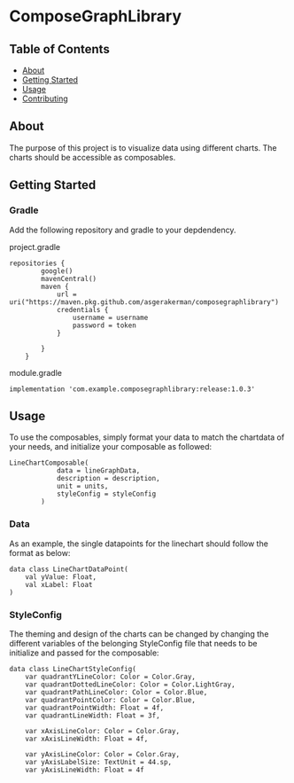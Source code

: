 # ComposeGraphLibrary

## Table of Contents
+ [About](#about)
+ [Getting Started](#getting_started)
+ [Usage](#usage)
+ [Contributing](../CONTRIBUTING.md)

## About <a name = "about"></a>
The purpose of this project is to visualize data using different charts. The charts should be accessible as composables. 

## Getting Started <a name = "getting_started"></a>

### Gradle

Add the following repository and gradle to your depdendency.

project.gradle

```
repositories {
        google()
        mavenCentral()
        maven {
            url = uri("https://maven.pkg.github.com/asgerakerman/composegraphlibrary")
            credentials {
                username = username
                password = token
            }

        }
    }
```
module.gradle

```
implementation 'com.example.composegraphlibrary:release:1.0.3'

```

## Usage <a name = "usage"></a>

To use the composables, simply format your data to match the chartdata of your needs, and initialize your composable as followed:

```
LineChartComposable(
            data = lineGraphData,
            description = description,
            unit = units,
            styleConfig = styleConfig
        )

```

### Data
As an example, the single datapoints for the linechart should follow the format as below:
```
data class LineChartDataPoint(
    val yValue: Float,
    val xLabel: Float
)
```

### StyleConfig
The theming and design of the charts can be changed by changing the different variables of the belonging StyleConfig file that needs to be initialize and passed for the composable:

```
data class LineChartStyleConfig(
    var quadrantYLineColor: Color = Color.Gray,
    var quadrantDottedLineColor: Color = Color.LightGray,
    var quadrantPathLineColor: Color = Color.Blue,
    var quadrantPointColor: Color = Color.Blue,
    var quadrantPointWidth: Float = 4f,
    var quadrantLineWidth: Float = 3f,

    var xAxisLineColor: Color = Color.Gray,
    var xAxisLineWidth: Float = 4f,

    var yAxisLineColor: Color = Color.Gray,
    var yAxisLabelSize: TextUnit = 44.sp,
    var yAxisLineWidth: Float = 4f
```
